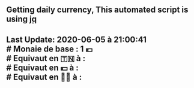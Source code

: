 ## Getting daily currency, This automated script is using [jq](https://stedolan.github.io/jq/)
## Last Update:  2020-06-05 à 21:00:41 </br># Monaie de base : 1 💶 </br> # Equivaut en 🇹🇳 à :  </br> # Equivaut en 💵 à : </br> # Equivaut en 🐱‍💻 à : 
